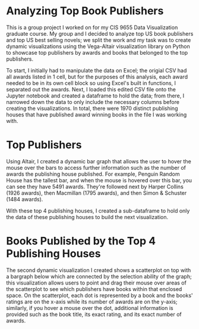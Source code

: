 # Analyzing Top Book Publishers

This is a group project I worked on for my CIS 9655 Data Visualization graduate course. My group and I decided to analyze top US book publishers and top US best selling novels; we split the work and my task was to create dynamic visualizations using the Vega-Altair visualization library on Python to showcase top publishers by awards and books that belonged to the top publishers.

To start, I initially had to manipulate the data on Excel; the origial CSV had all awards listed in 1 cell, but for the purposes of this analysis, each award needed to be in its own cell block so using Excel's built in functions, I separated out the awards. Next, I loaded this edited CSV file onto the Jupyter notebook and created a dataframe to hold the data; from there, I narrowed down the data to only include the necessary columns before creating the visualizations. In total, there were 1970 distinct publishing houses that have published award winning books in the file I was working with.

# Top Publishers
Using Altair, I created a dynamic bar graph that allows the user to hover the mouse over the bars to access further information such as the number of awards the publishing house published. For example, Penguin Random House has the tallest bar, and when the mouse is hovered over this bar, you can see they have 5491 awards. They're followed next by Harper Collins (1926 awards), then Macmillan (1795 awards), and then Simon & Schuster (1484 awards).

With these top 4 publishing houses, I created a sub-dataframe to hold only the data of these publishing houses to build the next visualization.

# Books Published by the Top 4 Publishing Houses
The second dynamic visualization I created shows a scatterplot on top with a bargraph below which are connected by the selection ability of the graph; this visualization allows users to point and drag their mouse over areas of the scatterplot to see which publishers have books within that enclosed space. On the scatterplot, each dot is represented by a book and the books' ratings are on the x-axis while its number of awards are on the y-axis; similarly, if you hover a mouse over the dot, additional information is provided such as the book title, its exact rating, and its exact number of awards. 

